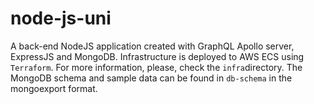# node-js-uni

A back-end NodeJS application created with GraphQL Apollo server, ExpressJS and MongoDB.
Infrastructure is deployed to AWS ECS using `Terraform`. For more information, please, check the `infra`directory.
The MongoDB schema and sample data can be found in `db-schema` in the mongoexport format.
